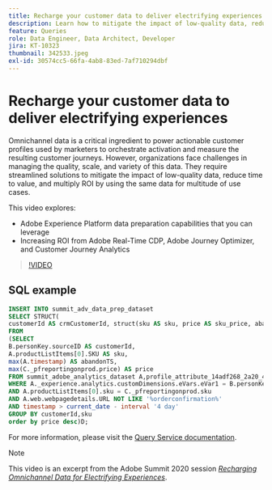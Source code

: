 ```yaml
---
title: Recharge your customer data to deliver electrifying experiences
description: Learn how to mitigate the impact of low-quality data, reduce time to value, and multiply ROI by using the same data for multitude of use cases.
feature: Queries
role: Data Engineer, Data Architect, Developer
jira: KT-10323
thumbnail: 342533.jpeg
exl-id: 30574cc5-66fa-4ab8-83ed-7af710294dbf
---
```

# Recharge your customer data to deliver electrifying experiences

Omnichannel data is a critical ingredient to power actionable customer profiles used by marketers to orchestrate activation and measure the resulting customer journeys. However, organizations face challenges in managing the quality, scale, and variety of this data. They require streamlined solutions to mitigate the impact of low-quality data, reduce time to value, and multiply ROI by using the same data for multitude of use cases.

This video explores:

* Adobe Experience Platform data preparation capabilities that you can leverage
* Increasing ROI from Adobe Real-Time CDP, Adobe Journey Optimizer, and Customer Journey Analytics

>[!VIDEO](https://video.tv.adobe.com/v/342533?quality=12&learn=on)

## SQL example

``` sql
INSERT INTO summit_adv_data_prep_dataset
SELECT STRUCT(
customerId AS crmCustomerId, struct(sku AS sku, price AS sku_price, abandonTS AS abandonTS) AS abandonBrowse) AS _pfreportingonprod
FROM
(SELECT
B.personKey.sourceID AS customerId,
A.productListItems[0].SKU AS sku,
max(A.timestamp) AS abandonTS,
max(C._pfreportingonprod.price) AS price
FROM summit_adobe_analytics_dataset A,profile_attribute_14adf268_2a20_4dee_bee6_a6b0e34616a9 B,summit_product_dataset C
WHERE A._experience.analytics.customDimensions.eVars.eVar1 = B.personKey.sourceID
AND A.productListItems[0].sku = C._pfreportingonprod.sku
AND A.web.webpagedetails.URL NOT LIKE '%orderconfirmation%'
AND timestamp > current_date - interval '4 day'
GROUP BY customerId,sku
order by price desc)D;
```

For  more information, please visit the [Query Service documentation](https://experienceleague.adobe.com/docs/experience-platform/query/home.html).

>[!NOTE]
>
>This video is an excerpt from the Adobe Summit 2020 session *[Recharging Omnichannel Data for Electrifying Experiences](https://business.adobe.com/summit/2022/sessions/recharging-omnichannel-data-for-electrifying-exper-s409.html)*.
